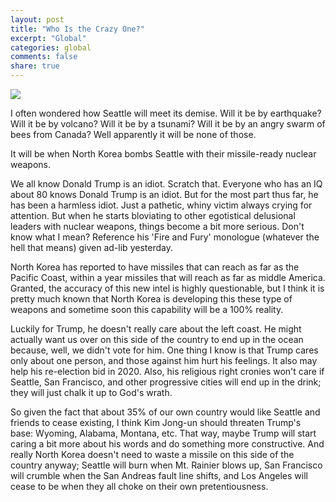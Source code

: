 ```yaml
---
layout: post
title: "Who Is the Crazy One?"
excerpt: "Global"
categories: global
comments: false
share: true
---
```


![](https://lobelog.com/wp-content/uploads/Kim-Trump.jpg)


I often wondered how Seattle will meet its demise. Will it be by earthquake? Will it be by volcano? Will it be by a tsunami? Will it be by an angry swarm of bees from Canada? Well apparently it will be none of those.


It will be when North Korea bombs Seattle with their missile-ready nuclear weapons.



We all know Donald Trump is an idiot. Scratch that. Everyone who has an IQ about 80 knows Donald Trump is an idiot. But for the most part thus far, he has been a harmless idiot. Just a pathetic, whiny victim always crying for attention. But when he starts bloviating to other egotistical delusional leaders with nuclear weapons, things become a bit more serious. Don't know what I mean? Reference his 'Fire and Fury' monologue (whatever the hell that means) given ad-lib yesterday. 


North Korea has reported to have missiles that can reach as far as the Pacific Coast, within a year missiles that will reach as far as middle America. Granted, the accuracy of this new intel is highly questionable, but I think it is pretty much known that North Korea is developing this these type of weapons and sometime soon this capability will be a 100% reality.



Luckily for Trump, he doesn't really care about the left coast. He might actually want us over on this side of the country to end up in the ocean because, well, we didn't vote for him. One thing I know is that Trump cares only about one person, and those against him hurt his feelings. It also may help his re-election bid in 2020. Also, his religious right cronies won't care if Seattle, San Francisco, and other progressive cities will end up in the drink; they will just chalk it up to God's wrath. 


So given the fact that about 35% of our own country would like Seattle and friends to cease existing, I think Kim Jong-un should threaten Trump's base: Wyoming, Alabama, Montana, etc. That way, maybe Trump will start caring a bit more about his words and do something more constructive. And really North Korea doesn't need to waste a missile on this side of the country anyway; Seattle will burn when Mt. Rainier blows up, San Francisco will crumble when the San Andreas fault line shifts, and Los Angeles will cease to be when they all choke on their own pretentiousness. 
